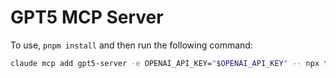 # GPT5 MCP Server

To use, `pnpm install` and then run the following command:

```bash
claude mcp add gpt5-server -e OPENAI_API_KEY="$OPENAI_API_KEY" -- npx tsx ~/Developer/dotfiles/tools/gpt5-mcp-server/src/index.ts
```
